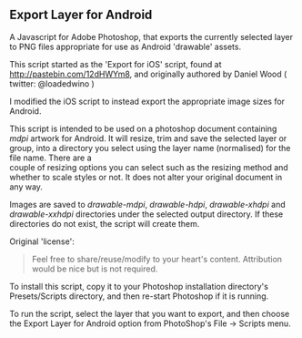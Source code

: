 ## Export Layer for Android

A Javascript for Adobe Photoshop, that exports the currently selected layer
to PNG files appropriate for use as Android 'drawable' assets.

This script started as the 'Export for iOS' script, found at <http://pastebin.com/12dHWYm8>, 
and originally authored by Daniel Wood ( twitter: @loadedwino )

I modified the iOS script to instead export the appropriate image sizes for Android.
   
This script is intended to be used on a photoshop document containing _mdpi_ artwork for Android. It will resize, trim and save the selected layer or group, into a 
directory you select using the layer name (normalised) for the file name. There are a  
couple of resizing options you can select such as the
resizing method and whether to scale styles or not. It does not alter your original
document in any way.

Images are saved to _drawable-mdpi_, _drawable-hdpi_, _drawable-xhdpi_ and _drawable-xxhdpi_ 
directories under the selected output directory. If these directories do not exist, 
the script will create them.
 
Original 'license':
> Feel free to share/reuse/modify to your heart's content. 
>Attribution would be nice but is not required.

To install this script, copy it to your Photoshop installation directory's 
Presets/Scripts directory, and then re-start Photoshop if it is running.

To run the script, select the layer that you want to export, and then choose the
Export Layer for Android option from PhotoShop's File -> Scripts menu.
